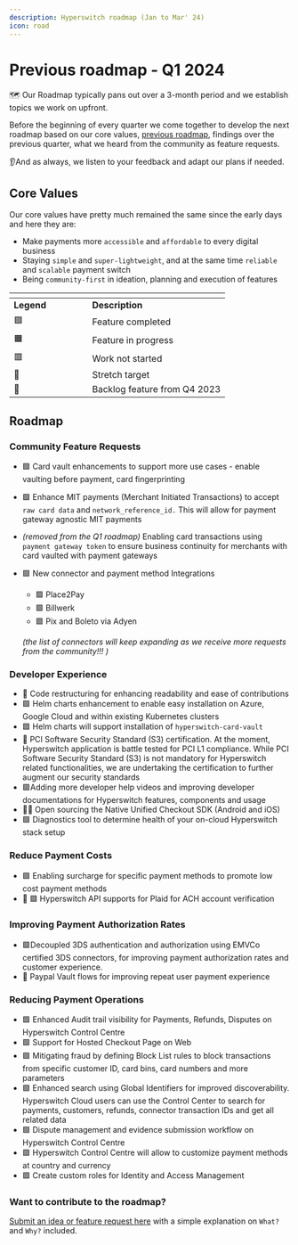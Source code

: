 ```yaml
---
description: Hyperswitch roadmap (Jan to Mar' 24)
icon: road
---
```


# Previous roadmap - Q1 2024

🗺️ Our Roadmap typically pans out over a 3-month period and we establish topics we work on upfront.

Before the beginning of every quarter we come together to develop the next roadmap based on our core values, [previous roadmap](roadmap-1-1.md), findings over the previous quarter, what we heard from the community as feature requests.

👂And as always, we listen to your feedback and adapt our plans if needed.

## Core Values <a href="#core-values" id="core-values"></a>

Our core values have pretty much remained the same since the early days and here they are:

* Make payments more `accessible` and `affordable` to every digital business
* Staying `simple` and `super-lightweight`, and at the same time `reliable` and `scalable` payment switch
* Being `community-first` in ideation, planning and execution of features

<table data-header-hidden><thead><tr><th width="125"></th><th></th></tr></thead><tbody><tr><td><strong>Legend</strong></td><td><strong>Description</strong></td></tr><tr><td>🟩</td><td>Feature completed</td></tr><tr><td>🟧</td><td>Feature in progress</td></tr><tr><td>🟥</td><td>Work not started</td></tr><tr><td>💪</td><td>Stretch target</td></tr><tr><td>🚛</td><td>Backlog feature from Q4 2023</td></tr></tbody></table>

## Roadmap <a href="#roadmap" id="roadmap"></a>

### Community Feature Requests <a href="#community-feature-requests" id="community-feature-requests"></a>

* 🟩 Card vault enhancements to support more use cases - enable vaulting before payment, card fingerprinting
* 🟩 Enhance MIT payments (Merchant Initiated Transactions) to accept `raw card data` and `network_reference_id.` This will allow for payment gateway agnostic MIT payments
* _(removed from the Q1 roadmap)_ Enabling card transactions using `payment gateway token` to ensure business continuity for merchants with card vaulted with payment gateways&#x20;
*   🟩 New connector and payment method Integrations&#x20;

    * 🟩 Place2Pay
    * 🟩 Billwerk
    * 🟩 Pix and Boleto via Adyen

    _(the list of connectors will keep expanding as we receive more requests from the community!!! )_

### Developer Experience <a href="#developer-experience" id="developer-experience"></a>

* 🚛 Code restructuring for enhancing readability and ease of contributions
* 🟩 Helm charts enhancement to enable easy installation on Azure, Google Cloud and within existing Kubernetes clusters
* 🟩 Helm charts will support installation of `hyperswitch-card-vault`
* 🚛  PCI Software Security Standard (S3) certification. At the moment, Hyperswitch application is battle tested for PCI L1 compliance. While PCI Software Security Standard (S3) is not mandatory for Hyperswitch related functionalities, we are undertaking the certification to further augment our security standards
* 🟩Adding more developer help videos and improving developer documentations for Hyperswitch features, components and usage
* 💪🚛 Open sourcing the Native Unified Checkout SDK (Android and iOS)
* 🟩 Diagnostics tool to determine health of your on-cloud Hyperswitch stack setup

### Reduce Payment Costs <a href="#reduce-payment-costs" id="reduce-payment-costs"></a>

* 🟩 Enabling surcharge for specific payment methods to promote low cost payment methods
* 🚛 🟩 Hyperswitch API supports for Plaid for ACH account verification

### Improving Payment Authorization Rates <a href="#improving-payment-authorization-rates" id="improving-payment-authorization-rates"></a>

* 🟩Decoupled 3DS authentication and authorization using EMVCo certified 3DS connectors, for improving payment authorization rates and customer experience.
* 🚛 Paypal Vault flows for improving repeat user payment experience

### Reducing Payment Operations <a href="#reducing-payment-operations" id="reducing-payment-operations"></a>

* 🟩 Enhanced Audit trail visibility for Payments, Refunds, Disputes on Hyperswitch Control Centre
* 🟩 Support for Hosted Checkout Page on Web&#x20;
* 🟩 Mitigating fraud by defining Block List rules to block transactions from specific customer ID, card bins, card numbers and more parameters
* 🟩 Enhanced search using Global Identifiers for improved discoverability. Hyperswitch Cloud users can use the Control Center to search for payments, customers, refunds, connector transaction IDs and get all related data
* 🟩 Dispute management and evidence submission workflow on Hyperswitch Control Centre
* 🟩 Hyperswitch Control Centre will allow to customize payment methods at country and currency&#x20;
* 🟩 Create custom roles for Identity and Access Management

### **Want to contribute to the roadmap?** <a href="#want-to-contribute-to-the-roadmap" id="want-to-contribute-to-the-roadmap"></a>

[Submit an idea or feature request here](https://github.com/juspay/hyperswitch/discussions/categories/ideas-feature-requests) with a simple explanation on `What?` and `Why?` included.

